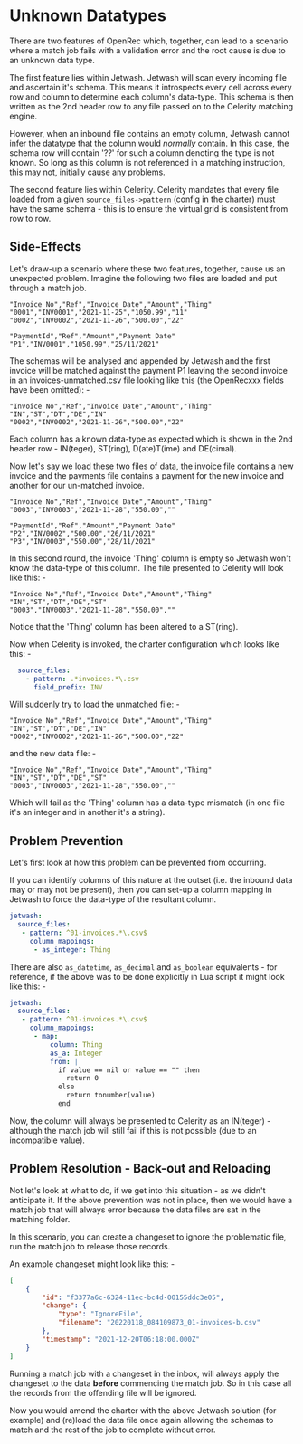 # Unknown Datatypes

There are two features of OpenRec which, together, can lead to a scenario where a match job fails with a validation error and the root cause is due to an unknown data type.

The first feature lies within Jetwash. Jetwash will scan every incoming file and ascertain it's schema. This means it introspects every cell across every row and column to determine each column's data-type. This schema is then written as the 2nd header row to any file passed on to the Celerity matching engine.

However, when an inbound file contains an empty column, Jetwash cannot infer the datatype that the column would *normally* contain. In this case, the schema row will contain '??' for such a column denoting the type is not known. So long as this column is not referenced in a matching instruction, this may not, initially cause any problems.

The second feature lies within Celerity. Celerity mandates that every file loaded from a given `source_files->pattern` (config in the charter) must have the same schema - this is to ensure the virtual grid is consistent from row to row.

## Side-Effects

Let's draw-up a scenario where these two features, together, cause us an unexpected problem. Imagine the following two files are loaded and put through a match job.

```csv
"Invoice No","Ref","Invoice Date","Amount","Thing"
"0001","INV0001","2021-11-25","1050.99","11"
"0002","INV0002","2021-11-26","500.00","22"
```

```csv
"PaymentId","Ref","Amount","Payment Date"
"P1","INV0001","1050.99","25/11/2021"
```

The schemas will be analysed and appended by Jetwash and the first invoice will be matched against the payment P1 leaving the second invoice in an invoices-unmatched.csv file looking like this (the OpenRecxxx fields have been omitted): -

```csv
"Invoice No","Ref","Invoice Date","Amount","Thing"
"IN","ST","DT","DE","IN"
"0002","INV0002","2021-11-26","500.00","22"
```

Each column has a known data-type as expected which is shown in the 2nd header row - IN(teger), ST(ring), D(ate)T(ime) and DE(cimal).

Now let's say we load these two files of data, the invoice file contains a new invoice and the payments file contains a payment for the new invoice and another for our un-matched invoice.

```csv
"Invoice No","Ref","Invoice Date","Amount","Thing"
"0003","INV0003","2021-11-28","550.00",""
```

```csv
"PaymentId","Ref","Amount","Payment Date"
"P2","INV0002","500.00","26/11/2021"
"P3","INV0003","550.00","28/11/2021"
```

In this second round, the invoice 'Thing' column is empty so Jetwash won't know the data-type of this column. The file presented to Celerity will look like this: -

```csv
"Invoice No","Ref","Invoice Date","Amount","Thing"
"IN","ST","DT","DE","ST"
"0003","INV0003","2021-11-28","550.00",""
```

Notice that the 'Thing' column has been altered to a ST(ring).

Now when Celerity is invoked, the charter configuration which looks like this: -

```yaml
  source_files:
    - pattern: .*invoices.*\.csv
      field_prefix: INV
```

Will suddenly try to load the unmatched file: -

```csv
"Invoice No","Ref","Invoice Date","Amount","Thing"
"IN","ST","DT","DE","IN"
"0002","INV0002","2021-11-26","500.00","22"
```

and the new data file: -

```csv
"Invoice No","Ref","Invoice Date","Amount","Thing"
"IN","ST","DT","DE","ST"
"0003","INV0003","2021-11-28","550.00",""
```

Which will fail as the 'Thing' column has a data-type mismatch (in one file it's an integer and in another it's a string).

## Problem Prevention

Let's first look at how this problem can be prevented from occurring.

If you can identify columns of this nature at the outset (i.e. the inbound data may or may not be present), then you can set-up a column mapping in Jetwash to force the data-type of the resultant column.

```yaml
jetwash:
  source_files:
   - pattern: ^01-invoices.*\.csv$
     column_mappings:
      - as_integer: Thing
```

There are also `as_datetime`, `as_decimal` and `as_boolean` equivalents - for reference, if the above was to be done explicitly in Lua script it might look like this: -

```yaml
jetwash:
  source_files:
   - pattern: ^01-invoices.*\.csv$
     column_mappings:
      - map:
          column: Thing
          as_a: Integer
          from: |
            if value == nil or value == "" then
              return 0
            else
              return tonumber(value)
            end
```

Now, the column will always be presented to Celerity as an IN(teger) - although the match job will still fail if this is not possible (due to an incompatible value).

## Problem Resolution - Back-out and Reloading

Not let's look at what to do, if we get into this situation - as we didn't anticipate it. If the above prevention was not in place, then we would have a match job that will always error because the data files are sat in the matching folder.

In this scenario, you can create a changeset to ignore the problematic file, run the match job to release those records.

An example changeset might look like this: -

```json
[
    {
        "id": "f3377a6c-6324-11ec-bc4d-00155ddc3e05",
        "change": {
            "type": "IgnoreFile",
            "filename": "20220118_084109873_01-invoices-b.csv"
        },
        "timestamp": "2021-12-20T06:18:00.000Z"
    }
]
```

Running a match job with a changeset in the inbox, will always apply the changeset to the data **before** commencing the match job. So in this case all the records from the offending file will be ignored.

Now you would amend the charter with the above Jetwash solution (for example) and (re)load the data file once again allowing the schemas to match and the rest of the job to complete without error.